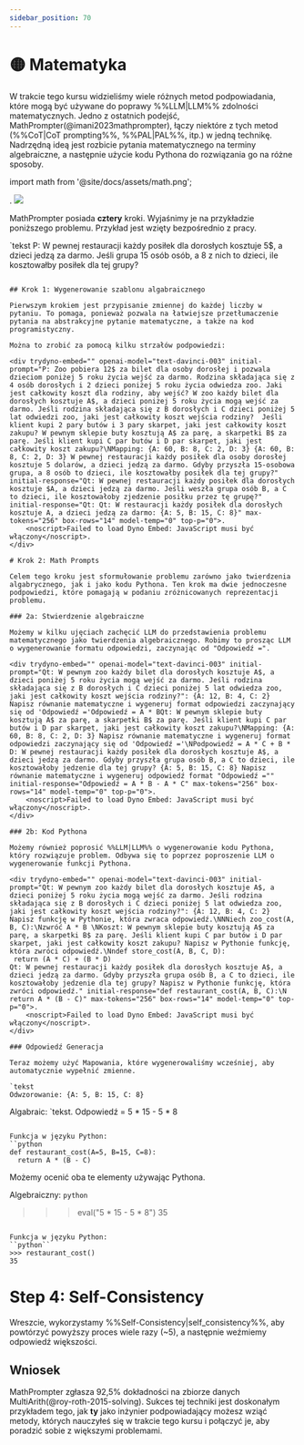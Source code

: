 ```yaml
---
sidebar_position: 70
---
```


# 🟡 Matematyka

W trakcie tego kursu widzieliśmy wiele różnych metod podpowiadania, które mogą być używane do poprawy %%LLM|LLM%% zdolności matematycznych. Jedno z ostatnich podejść, MathPrompter(@imani2023mathprompter), łączy niektóre z tych metod (%%CoT|CoT prompting%%, %%PAL|PAL%%, itp.) w jedną technikę. Nadrzędną ideą jest rozbicie pytania matematycznego na terminy algebraiczne, a następnie użycie kodu Pythona do rozwiązania go na różne sposoby.

import math from '@site/docs/assets/math.png';

<div style={{textAlign: 'center'}}>.
  <img src={math} style={{width: "500px"}} />
</div>

MathPrompter posiada **cztery** kroki. Wyjaśnimy je na przykładzie poniższego problemu. Przykład jest wzięty bezpośrednio z pracy.

`tekst
P: W pewnej restauracji każdy posiłek dla dorosłych kosztuje 5$, a dzieci jedzą za darmo. Jeśli grupa 15 osób
osób, a 8 z nich to dzieci, ile kosztowałby posiłek dla tej grupy?
```

## Krok 1: Wygenerowanie szablonu algabraicznego

Pierwszym krokiem jest przypisanie zmiennej do każdej liczby w pytaniu. To pomaga, ponieważ pozwala na łatwiejsze przetłumaczenie pytania na abstrakcyjne pytanie matematyczne, a także na kod programistyczny.

Można to zrobić za pomocą kilku strzałów podpowiedzi:

<div trydyno-embed="" openai-model="text-davinci-003" initial-prompt="P: Zoo pobiera 12$ za bilet dla osoby dorosłej i pozwala dzieciom poniżej 5 roku życia wejść za darmo. Rodzina składająca się z 4 osób dorosłych i 2 dzieci poniżej 5 roku życia odwiedza zoo. Jaki jest całkowity koszt dla rodziny, aby wejść? W zoo każdy bilet dla dorosłych kosztuje A$, a dzieci poniżej 5 roku życia mogą wejść za darmo. Jeśli rodzina składająca się z B dorosłych i C dzieci poniżej 5 lat odwiedzi zoo, jaki jest całkowity koszt wejścia rodziny?  Jeśli klient kupi 2 pary butów i 3 pary skarpet, jaki jest całkowity koszt zakupu? W pewnym sklepie buty kosztują A$ za parę, a skarpetki B$ za parę. Jeśli klient kupi C par butów i D par skarpet, jaki jest całkowity koszt zakupu?\NMapping: {A: 60, B: 8, C: 2, D: 3} {A: 60, B: 8, C: 2, D: 3} W pewnej restauracji każdy posiłek dla osoby dorosłej kosztuje 5 dolarów, a dzieci jedzą za darmo. Gdyby przyszła 15-osobowa grupa, a 8 osób to dzieci, ile kosztowałby posiłek dla tej grupy?" initial-response="Qt: W pewnej restauracji każdy posiłek dla dorosłych kosztuje $A, a dzieci jedzą za darmo. Jeśli weszła grupa osób B, a C to dzieci, ile kosztowałoby zjedzenie posiłku przez tę grupę?" initial-response="Qt: Qt: W restauracji każdy posiłek dla dorosłych kosztuje A, a dzieci jedzą za darmo: {A: 5, B: 15, C: 8}" max-tokens="256" box-rows="14" model-temp="0" top-p="0">.
    <noscript>Failed to load Dyno Embed: JavaScript musi być włączony</noscript>.
</div>

# Krok 2: Math Prompts

Celem tego kroku jest sformułowanie problemu zarówno jako twierdzenia algabrycznego, jak i jako kodu Pythona. Ten krok ma dwie jednoczesne podpowiedzi, które pomagają w podaniu zróżnicowanych reprezentacji problemu.

### 2a: Stwierdzenie algebraiczne

Możemy w kilku ujęciach zachęcić LLM do przedstawienia problemu matematycznego jako twierdzenia algebraicznego. Robimy to prosząc LLM o wygenerowanie formatu odpowiedzi, zaczynając od "Odpowiedź =".

<div trydyno-embed="" openai-model="text-davinci-003" initial-prompt="Qt: W pewnym zoo każdy bilet dla dorosłych kosztuje A$, a dzieci poniżej 5 roku życia mogą wejść za darmo. Jeśli rodzina składająca się z B dorosłych i C dzieci poniżej 5 lat odwiedza zoo, jaki jest całkowity koszt wejścia rodziny?": {A: 12, B: 4, C: 2} Napisz równanie matematyczne i wygeneruj format odpowiedzi zaczynający się od 'Odpowiedź ='Odpowiedź = A * BQt: W pewnym sklepie buty kosztują A$ za parę, a skarpetki B$ za parę. Jeśli klient kupi C par butów i D par skarpet, jaki jest całkowity koszt zakupu?\NMapping: {A: 60, B: 8, C: 2, D: 3} Napisz równanie matematyczne i wygeneruj format odpowiedzi zaczynający się od 'Odpowiedź ='\NPodpowiedź = A * C + B * D: W pewnej restauracji każdy posiłek dla dorosłych kosztuje A$, a dzieci jedzą za darmo. Gdyby przyszła grupa osób B, a C to dzieci, ile kosztowałoby jedzenie dla tej grupy? {A: 5, B: 15, C: 8} Napisz równanie matematyczne i wygeneruj odpowiedź format "Odpowiedź ="" initial-response="Odpowiedź = A * B - A * C" max-tokens="256" box-rows="14" model-temp="0" top-p="0">.
    <noscript>Failed to load Dyno Embed: JavaScript musi być włączony</noscript>.
</div>

### 2b: Kod Pythona

Możemy również poprosić %%LLM|LLM%% o wygenerowanie kodu Pythona, który rozwiązuje problem. Odbywa się to poprzez poproszenie LLM o wygenerowanie funkcji Pythona.

<div trydyno-embed="" openai-model="text-davinci-003" initial-prompt="Qt: W pewnym zoo każdy bilet dla dorosłych kosztuje A$, a dzieci poniżej 5 roku życia mogą wejść za darmo. Jeśli rodzina składająca się z B dorosłych i C dzieci poniżej 5 lat odwiedza zoo, jaki jest całkowity koszt wejścia rodziny?": {A: 12, B: 4, C: 2} Napisz funkcję w Pythonie, która zwraca odpowiedź.\NNNiech zoo_cost(A, B, C):\Nzwróć A * B \NKoszt: W pewnym sklepie buty kosztują A$ za parę, a skarpetki B$ za parę. Jeśli klient kupi C par butów i D par skarpet, jaki jest całkowity koszt zakupu? Napisz w Pythonie funkcję, która zwróci odpowiedź.\Nndef store_cost(A, B, C, D):
 return (A * C) + (B * D)
Qt: W pewnej restauracji każdy posiłek dla dorosłych kosztuje A$, a dzieci jedzą za darmo. Gdyby przyszła grupa osób B, a C to dzieci, ile kosztowałoby jedzenie dla tej grupy? Napisz w Pythonie funkcję, która zwróci odpowiedź." initial-response="def restaurant_cost(A, B, C):\N return A * (B - C)" max-tokens="256" box-rows="14" model-temp="0" top-p="0">.
    <noscript>Failed to load Dyno Embed: JavaScript musi być włączony</noscript>.
</div>

### Odpowiedź Generacja

Teraz możemy użyć Mapowania, które wygenerowaliśmy wcześniej, aby automatycznie wypełnić zmienne.

`tekst
Odwzorowanie: {A: 5, B: 15, C: 8}
```

Algabraic:
`tekst.
Odpowiedź = 5 * 15 - 5 * 8
```

Funkcja w języku Python:
``python
def restaurant_cost(A=5, B=15, C=8):
  return A * (B - C)
```

Możemy ocenić oba te elementy używając Pythona.

Algebraiczny:
``python``
>>> eval("5 * 15 - 5 * 8")
35
```

Funkcja w języku Python:
``python``
>>> restaurant_cost()
35
```

# Step 4: Self-Consistency

Wreszcie, wykorzystamy %%Self-Consistency|self_consistency%%, aby powtórzyć powyższy proces wiele razy (~5), a następnie weźmiemy odpowiedź większości.

## Wniosek

MathPrompter zgłasza 92,5% dokładności na zbiorze danych MultiArith(@roy-roth-2015-solving). Sukces tej techniki jest doskonałym przykładem tego, jak **ty** jako inżynier podpowiadający możesz wziąć metody, których nauczyłeś się w trakcie tego kursu i połączyć je, aby poradzić sobie z większymi problemami.


